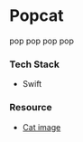 # Popcat
 pop pop pop pop

### Tech Stack
* Swift

### Resource 
* [Cat image](https://setgis.net/pop_cat_meme.html)
